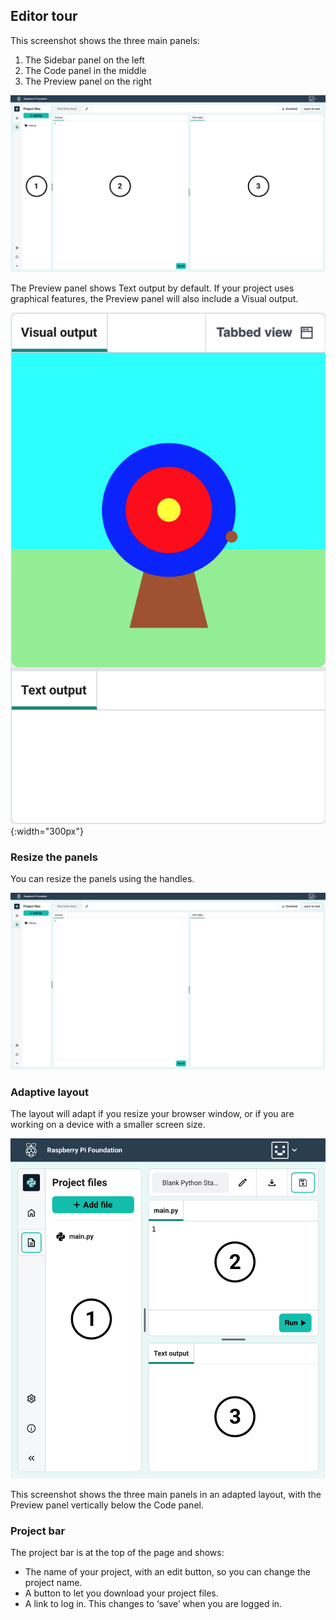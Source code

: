 ## Editor tour

This screenshot shows the three main panels:
1) The Sidebar panel on the left
2) The Code panel in the middle
3) The Preview panel on the right

![A labelled screenshot of the Raspberry Pi Editor.](images/panels-numbered-python.png)

The Preview panel shows Text output by default. If your project uses graphical features, the Preview panel will also include a Visual output.

![The Preview panel showing visual output of the Target practice project.](images/target-practice.png){:width="300px"}

### Resize the panels

You can resize the panels using the handles.

![A screenshot showing the panel resize handles.](images/resize-handles-python.png)

### Adaptive layout

The layout will adapt if you resize your browser window, or if you are working on a device with a smaller screen size.

![A screenshot showing the panels in an adapted layout.](images/panels-adapted-python.png)

This screenshot shows the three main panels in an adapted layout, with the Preview panel vertically below the Code panel.

### Project bar

The project bar is at the top of the page and shows:

+ The name of your project, with an edit button, so you can change the project name.
+ A button to let you download your project files.
+ A link to log in. This changes to ‘save’ when you are logged in.
